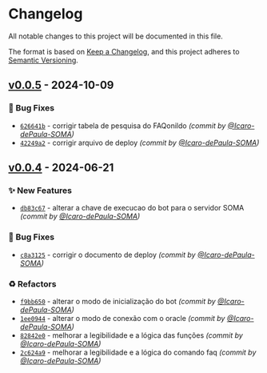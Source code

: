 # Changelog
All notable changes to this project will be documented in this file.

The format is based on [Keep a Changelog](https://keepachangelog.com/en/1.0.0/),
and this project adheres to [Semantic Versioning](https://semver.org/spec/v2.0.0.html).

## [v0.0.5] - 2024-10-09
### :bug: Bug Fixes
- [`626641b`](https://github.com/Icaro-dePaula-SOMA/faqonildo/commit/626641b1bed0355ac56a8e647861094d4c738f38) - corrigir tabela de pesquisa do FAQonildo *(commit by [@Icaro-dePaula-SOMA](https://github.com/Icaro-dePaula-SOMA))*
- [`42249a2`](https://github.com/Icaro-dePaula-SOMA/faqonildo/commit/42249a2b7f9917016ffc15da0fcc8414f365706c) - corrigir arquivo de deploy *(commit by [@Icaro-dePaula-SOMA](https://github.com/Icaro-dePaula-SOMA))*


## [v0.0.4] - 2024-06-21
### :sparkles: New Features
- [`db83c67`](https://github.com/Icaro-dePaula-SOMA/faqonildo/commit/db83c67c071da173f8d8d0877430920826795207) - alterar a chave de execucao do bot para o servidor SOMA *(commit by [@Icaro-dePaula-SOMA](https://github.com/Icaro-dePaula-SOMA))*

### :bug: Bug Fixes
- [`c8a3125`](https://github.com/Icaro-dePaula-SOMA/faqonildo/commit/c8a3125e23c1d76a4f8aeaaa964f22eec0e6cecc) - corrigir o documento de deploy *(commit by [@Icaro-dePaula-SOMA](https://github.com/Icaro-dePaula-SOMA))*

### :recycle: Refactors
- [`f9bb650`](https://github.com/Icaro-dePaula-SOMA/faqonildo/commit/f9bb650520c8fb2b07fff335fc6ad942e7941d0f) - alterar o modo de inicialização do bot *(commit by [@Icaro-dePaula-SOMA](https://github.com/Icaro-dePaula-SOMA))*
- [`1ee0944`](https://github.com/Icaro-dePaula-SOMA/faqonildo/commit/1ee0944487921e3a0492601406cc8e00a1c79a98) - alterar o modo de conexão com o oracle *(commit by [@Icaro-dePaula-SOMA](https://github.com/Icaro-dePaula-SOMA))*
- [`82842e0`](https://github.com/Icaro-dePaula-SOMA/faqonildo/commit/82842e0657eb7789f79f9fe621351f1b809147a0) - melhorar a legibilidade e a lógica das funções *(commit by [@Icaro-dePaula-SOMA](https://github.com/Icaro-dePaula-SOMA))*
- [`2c624a9`](https://github.com/Icaro-dePaula-SOMA/faqonildo/commit/2c624a9f9894dbb936c09b7d96f685ea873d5cd2) - melhorar a legibilidade e a lógica do comando faq *(commit by [@Icaro-dePaula-SOMA](https://github.com/Icaro-dePaula-SOMA))*

[v0.0.4]: https://github.com/Icaro-dePaula-SOMA/faqonildo/compare/v0.0.3...v0.0.4
[v0.0.5]: https://github.com/Icaro-dePaula-SOMA/faqonildo/compare/v0.0.4...v0.0.5
